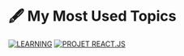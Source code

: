 # 🖋️ My Most Used Topics


[![LEARNING](https://img.shields.io/badge/LEARNING-00BFFF?style=for-the-badge&logo=google&logoColor=white)](https://github.com/zakariaghrib?tab=repositories&q=topic%3Ajavascript)
[![PROJET REACT.JS](https://img.shields.io/badge/PROJET_REACT.JS-61DAFB?style=for-the-badge&logo=react&logoColor=black)](https://github.com/zakariaghrib?tab=repositories&q=topic%3Anfccard)


